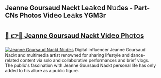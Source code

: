 ## Jeanne Goursaud Nackt Le𝚊k𝚎d N𝚞𝚍es - Part-CNs Photos Vid𝚎o Le𝚊ks YGM3r

# <h2><a href="http://fb4uij.evod.top/?m=Jeanne+Goursaud+Nackt">🔗 👉🔴 Jeanne Goursaud Nackt Vid𝚎o Ph𝚘t𝚘s</a></h2>

[![Jeanne Goursaud Nackt N𝚞d𝚎s](https://i.imgur.com/8V9OHl7.gif)](http://fb4uij.evod.top/?m=Jeanne+Goursaud+Nackt)
Digital influencer Jeanne Goursaud Nackt and multimedia artist renowned for sharing lifestyle and dance-related content via solo and collaborative performances and brief vlogs. The public's fascination with Jeanne Goursaud Nackt personal life has only added to his allure as a public figure. 
